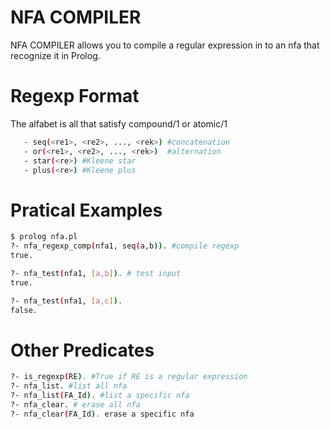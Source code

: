 # NFA COMPILER

NFA COMPILER allows you to compile a regular expression in to an nfa that recognize it in Prolog.

# Regexp Format
The alfabet is all that satisfy compound/1 or atomic/1

 ```sh   
    - seq(<re1>, <re2>, ..., <rek>) #concatenation
    - or(<re1>, <re2>, ..., <rek>)  #alternation
    - star(<re>) #Kleene star
    - plus(<re>) #Kleene plus
```

# Pratical Examples
```sh
$ prolog nfa.pl
?- nfa_regexp_comp(nfa1, seq(a,b)). #compile regexp
true.

?- nfa_test(nfa1, [a,b]). # test input
true.

?- nfa_test(nfa1, [a,c]).
false.

```

# Other Predicates
```sh
?- is_regexp(RE). #True if RE is a regular expression
?- nfa_list. #list all nfa 
?- nfa_list(FA_Id). #list a specific nfa
?- nfa_clear. # erase all nfa
?- nfa_clear(FA_Id). erase a specific nfa
```
